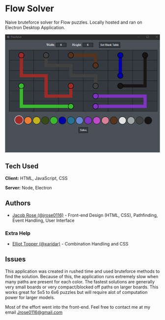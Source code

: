 # Flow Solver

Naive bruteforce solver for Flow puzzles. Locally hosted and ran on Electron Desktop Application.

![Screenshot](src/SS1.png)
## Tech Used

**Client:** HTML, JavaScript, CSS

**Server:** Node, Electron


## Authors

- [Jacob Rose (@jrose0116)](https://www.github.com/jrose0116) - Front-end Design (HTML, CSS), Pathfinding, Event Handling, User Interface

### Extra Help
- [Elliot Topper (@xaridar)](https://www.github.com/xaridar) - Combination Handling and CSS


## Issues

This application was created in rushed time and used bruteforce methods to find the solution. Because of this, the application runs extremely slow when many paths are present for each color. The fastest solutions are generally very small boards or very compact/blocked off paths on larger boards. This works great for 5x5 to 6x6 puzzles but will require alot of computation power for larger models.

Most of the effort went into the front-end. Feel free to contact me at my email [Jrose0116@gmail.com](mailto:jrose0116@gmail.com)
